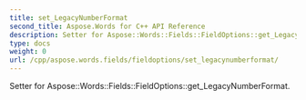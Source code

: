 ```yaml
---
title: set_LegacyNumberFormat
second_title: Aspose.Words for C++ API Reference
description: Setter for Aspose::Words::Fields::FieldOptions::get_LegacyNumberFormat. 
type: docs
weight: 0
url: /cpp/aspose.words.fields/fieldoptions/set_legacynumberformat/
---
```


Setter for Aspose::Words::Fields::FieldOptions::get_LegacyNumberFormat. 

